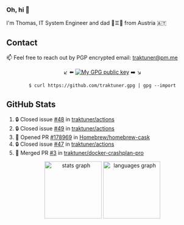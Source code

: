 ### Oh, hi 👋

I'm Thomas, IT System Engineer and dad 👶♊️👶 from Austria 🇦🇹

<!--
**traktuner/traktuner** is a ✨ _special_ ✨ repository because its `README.md` (this file) appears on your GitHub profile.

Here are some ideas to get you started:

- 🔭 I’m currently working on ...
- 🌱 I’m currently learning ...
- 👯 I’m looking to collaborate on ...
- 🤔 I’m looking for help with ...
- 💬 Ask me about ...
- 📫 How to reach me: ...
- 😄 Pronouns: ...
- ⚡ Fun fact: ...
-->

## Contact
📫 Feel free to reach out by PGP encrypted email:
traktuner@pm.me

<div align="center" markdown="1">

↙️ ⬅️ [![My GPG public key](https://img.shields.io/badge/PGP%20public%20key-6D4AFF?style=for-the-badge)](https://github.com/traktuner.gpg) ➡️ ↘️

```shell
$ curl https://github.com/traktuner.gpg | gpg --import
```

</div>

## GitHub Stats
<!--START_SECTION:activity-->
1. 🔒 Closed issue [#48](https://github.com/traktuner/actions/issues/48) in [traktuner/actions](https://github.com/traktuner/actions)
2. 🔒 Closed issue [#49](https://github.com/traktuner/actions/issues/49) in [traktuner/actions](https://github.com/traktuner/actions)
3. 💪 Opened PR [#178969](https://github.com/Homebrew/homebrew-cask/pull/178969) in [Homebrew/homebrew-cask](https://github.com/Homebrew/homebrew-cask)
4. 🔒 Closed issue [#47](https://github.com/traktuner/actions/issues/47) in [traktuner/actions](https://github.com/traktuner/actions)
5. 🎉 Merged PR [#3](https://github.com/traktuner/docker-crashplan-pro/pull/3) in [traktuner/docker-crashplan-pro](https://github.com/traktuner/docker-crashplan-pro)
<!--END_SECTION:activity-->

<div align="center">
  <img src="https://github-readme-stats.vercel.app/api?username=traktuner&hide_title=false&hide_rank=false&show_icons=true&include_all_commits=true&count_private=true&disable_animations=false&theme=dracula&locale=en&hide_border=false&order=1" height="150" alt="stats graph"  />
  <img src="https://github-readme-stats.vercel.app/api/top-langs?username=traktuner&locale=en&hide_title=false&layout=compact&card_width=320&langs_count=5&theme=dracula&hide_border=false&order=2" height="150" alt="languages graph"  />
</div>
